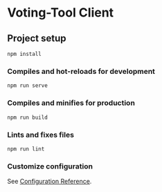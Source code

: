# Voting-Tool Client

## Project setup
```
npm install
```

### Compiles and hot-reloads for development

```
npm run serve
```

### Compiles and minifies for production
```
npm run build
```

### Lints and fixes files
```
npm run lint
```

### Customize configuration
See [Configuration Reference](https://cli.vuejs.org/config/).
